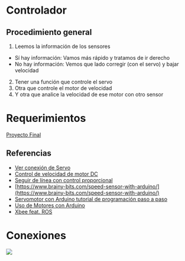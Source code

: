 # Controlador
## Procedimiento general
1. Leemos la información de los sensores
  * Sí hay información: Vamos más rápido y tratamos de ir derecho
  * No hay información: Vemos que lado corregir (con el servo) y bajar velocidad
2. Tener una función que controle el servo
3. Otra que controle el motor de velocidad
4. Y otra que analice la velocidad de ese motor con otro sensor

# Requerimientos
[Proyecto Final](http://robotica.itam.mx/documents/proyecto_final.pdf)

## Referencias
* [Ver conexión de Servo](http://akizukidenshi.com/download/ds/towerpro/SG90.pdf)
* [Control de velocidad de motor DC](http://diymakers.es/control-velocidad-y-sentido-de-motor-dc/)
* [Seguir de línea con control proporcional](http://zobotics.tech/make/2017/11/27/arduino-line-follower-robot-with-proportional-control/)
* [https://www.brainy-bits.com/speed-sensor-with-arduino/](https://www.brainy-bits.com/speed-sensor-with-arduino/)
* [Servomotor con Arduino tutorial de programación paso a paso](https://programarfacil.com/tutoriales/fragmentos/servomotor-con-arduino/)
* [Uso de Motores con Arduino](https://aprendiendoarduino.wordpress.com/tag/motor-dc/)
* [Xbee feat. ROS](http://wiki.ros.org/rosserial_xbee)

# Conexiones
![](http://3.bp.blogspot.com/-F4a69Fh-fKE/UnP_Vwun1bI/AAAAAAAABK0/_wdtZIFSeuI/s320/figura_2.gif)
